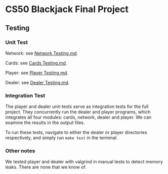 # CS50 Blackjack Final Project
## Testing

### Unit Test

Network: see [Network Testing.md](network/TESTING.md).

Cards: see [Cards Testing.md](cards/TESTING.md).

Player: see [Player Testing.md](player/TESTING.md).

Dealer: see [Dealer Testing.md](dealer/TESTING.md).


### Integration Test

The player and dealer unit-tests serve as integration tests for the full project. They concurrently run the dealer and player programs, which integrates all four modules: cards, network, dealer and player. We can examine the results in the output files. 

To run these tests, navigate to either the dealer or player directories respectively, and simply run `make test` in the terminal.

### Other notes
We tested player and dealer with valgrind in manual tests to detect memory leaks. There are none that we know of.